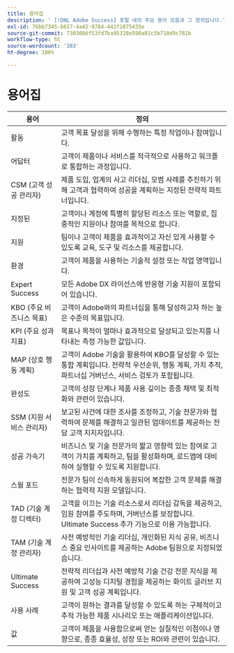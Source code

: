 ```yaml
---
title: 용어집
description: ' [!DNL Adobe Success] 포털 내의 주요 용어 모음과 그 정의입니다.'
exl-id: 76bb7345-6827-4a42-9784-441f2875435e
source-git-commit: 7303086f53fd7ba95328e590a01c5b710d9c781b
workflow-type: ht
source-wordcount: '383'
ht-degree: 100%

---
```


# 용어집

| 용어 | 정의 |
|--------------- |------------ |
| 활동 | 고객 목표 달성을 위해 수행하는 특정 작업이나 참여입니다. |
| 어답터 | 고객이 제품이나 서비스를 적극적으로 사용하고 워크플로 통합하는 과정입니다. |
| CSM (고객 성공 관리자) | 제품 도입, 업계의 사고 리더십, 모범 사례를 추진하기 위해 고객과 협력하여 성공을 계획하는 지정된 전략적 파트너입니다. |
| 지정된 | 고객이나 계정에 특별히 할당된 리소스 또는 역할로, 집중적인 지원이나 참여를 목적으로 합니다. |
| 지원 | 팀이나 고객이 제품을 효과적이고 자신 있게 사용할 수 있도록 교육, 도구 및 리소스를 제공합니다. |
| 환경 | 고객이 제품을 사용하는 기술적 설정 또는 작업 영역입니다. |
| Expert Success | 모든 Adobe DX 라이선스에 반응형 기술 지원이 포함되어 있습니다. |
| KBO (주요 비즈니스 목표) | 고객이 Adobe와의 파트너십을 통해 달성하고자 하는 높은 수준의 목표입니다. |
| KPI (주요 성과 지표) | 목표나 목적이 얼마나 효과적으로 달성되고 있는지를 나타내는 측정 가능한 값입니다. |
| MAP (상호 행동 계획) | 고객이 Adobe 기술을 활용하여 KBO를 달성할 수 있는 통합 계획입니다. 전략적 우선순위, 행동 계획, 가치 추적, 파트너십 거버넌스, 서비스 검토가 포함됩니다. |
| 완성도 | 고객의 성장 단계나 제품 사용 깊이는 종종 채택 및 최적화와 관련이 있습니다. |
| SSM (지원 서비스 관리자) | 보고된 사건에 대한 조사를 조정하고, 기술 전문가와 협력하여 문제를 해결하고 일관된 업데이트를 제공하는 전담 고객 지지자입니다. |
| 성공 가속기 | 비즈니스 및 기술 전문가의 짧고 영향력 있는 참여로 고객이 가치를 계획하고, 팀을 활성화하며, 로드맵에 대비하여 실행할 수 있도록 지원합니다. |
| 스웜 포드 | 전문가 팀이 신속하게 동원되어 복잡한 고객 문제를 해결하는 협력적 지원 모델입니다. |
| TAD (기술 계정 디렉터) | 고객을 이끄는 기술 리소스로서 리더십 감독을 제공하고, 임원 참여를 주도하며, 거버넌스를 보장합니다. Ultimate Success 추가 기능으로 이용 가능합니다. |
| TAM (기술 계정 관리자) | 사전 예방적인 기술 리더십, 개인화된 지식 공유, 비즈니스 중요 인사이트를 제공하는 Adobe 팀원으로 지정되었습니다. |
| Ultimate Success | 전략적 리더십과 사전 예방적 기술 건강 전문 지식을 제공하여 고성능 디지털 경험을 제공하는 화이트 글러브 지원 및 고객 성공 계획입니다. |
| 사용 사례 | 고객이 원하는 결과를 달성할 수 있도록 하는 구체적이고 추적 가능한 제품 시나리오 또는 애플리케이션입니다. |
| 값 | 고객이 제품을 사용함으로써 얻는 실질적인 이점이나 영향으로, 종종 효율성, 성장 또는 ROI와 관련이 있습니다. |

